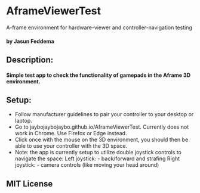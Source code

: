# AframeViewerTest
A-frame environment for hardware-viewer and controller-navigation testing

#### by Jasun Feddema

## Description: 

#### Simple test app to check the functionality of gamepads in the Aframe 3D environment.

## Setup:

- Follow manufacturer guidelines to pair your controller to your desktop or laptop.
- Go to jaybojaybojaybo.github.io/AframeViewerTest. Currently does not work in Chrome. Use Firefox or Edge instead.
- Click once with the mouse on the 3D environment, you should then be able to use your controller with the 3D space.
- Note: the app is currently setup to utilize double joystick controls to navigate the space:
    Left joystick:
      - back/forward and strafing
    Right joystick:
      - camera controls (like moving your head around)
      
      
## MIT License
